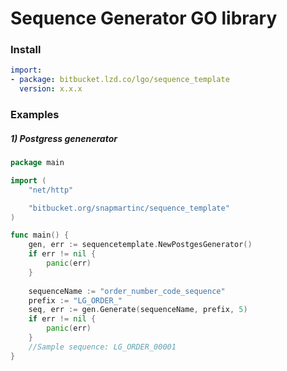 # Sequence Generator GO library

### Install
```yaml
import:
- package: bitbucket.lzd.co/lgo/sequence_template
  version: x.x.x
```

### Examples

##### 1) Postgress genenerator

```go
package main

import (
	"net/http"

	"bitbucket.org/snapmartinc/sequence_template"
)

func main() {
	gen, err := sequencetemplate.NewPostgesGenerator()
	if err != nil {
		panic(err)
	}
    
    sequenceName := "order_number_code_sequence"
    prefix := "LG_ORDER_"
	seq, err := gen.Generate(sequenceName, prefix, 5)
	if err != nil {
		panic(err)
	}
	//Sample sequence: LG_ORDER_00001
}
```
